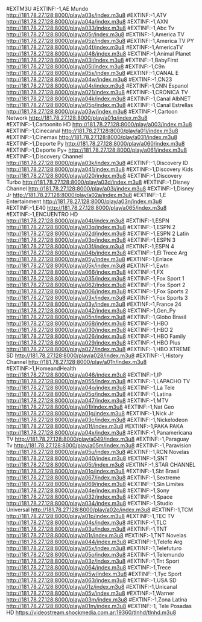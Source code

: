 #EXTM3U
#EXTINF:-1,AE Mundo
http://181.78.27.128:8000/play/a03s/index.m3u8
#EXTINF:-1,ATV
http://181.78.27.128:8000/play/a04a/index.m3u8
#EXTINF:-1,AXN
http://181.78.27.128:8000/play/a033/index.m3u8
#EXTINF:-1,Abc Tv
http://181.78.27.128:8000/play/a05r/index.m3u8
#EXTINF:-1,America TV
http://181.78.27.128:8000/play/a05z/index.m3u8
#EXTINF:-1,America TV PY
http://181.78.27.128:8000/play/a04f/index.m3u8
#EXTINF:-1,AmericaTV
http://181.78.27.128:8000/play/a048/index.m3u8
#EXTINF:-1,Animal Planet
http://181.78.27.128:8000/play/a03l/index.m3u8
#EXTINF:-1,BabyFirst
http://181.78.27.128:8000/play/a05l/index.m3u8
#EXTINF:-1,C9n
http://181.78.27.128:8000/play/a05s/index.m3u8
#EXTINF:-1,CANAL E
http://181.78.27.128:8000/play/a04w/index.m3u8
#EXTINF:-1,CN23
http://181.78.27.128:8000/play/a04r/index.m3u8
#EXTINF:-1,CNN Espanol
http://181.78.27.128:8000/play/a021/index.m3u8
#EXTINF:-1,CRONICA TV
http://181.78.27.128:8000/play/a04k/index.m3u8
#EXTINF:-1,Canal AlbNET
http://181.78.27.128:8000/play/a05p/index.m3u8
#EXTINF:-1,Canal Estrellas
http://181.78.27.128:8000/play/a03w/index.m3u8
#EXTINF:-1,Cartoon Network
http://181.78.27.128:8000/play/a01q/index.m3u8
#EXTINF:-1,Cartoonito HD
http://181.78.27.128:8000/play/a003/index.m3u8
#EXTINF:-1,Cinecanal
http://181.78.27.128:8000/play/a01i/index.m3u8
#EXTINF:-1,Cinemax
http://181.78.27.128:8000/play/a031/index.m3u8
#EXTINF:-1,Deporte Py
http://181.78.27.128:8000/play/a060/index.m3u8
#EXTINF:-1,Deporte Py+
http://181.78.27.128:8000/play/a061/index.m3u8
#EXTINF:-1,Discovery Channel
http://181.78.27.128:8000/play/a03k/index.m3u8
#EXTINF:-1,Discovery ID
http://181.78.27.128:8000/play/a041/index.m3u8
#EXTINF:-1,Discovery Kids
http://181.78.27.128:8000/play/a020/index.m3u8
#EXTINF:-1,Discovery Turbo
http://181.78.27.128:8000/play/a03d/index.m3u8
#EXTINF:-1,Disney Channel
http://181.78.27.128:8000/play/a03j/index.m3u8
#EXTINF:-1,Disney Jr
http://181.78.27.128:8000/play/a02a/index.m3u8
#EXTINF:-1,E Entertainment
http://181.78.27.128:8000/play/a03n/index.m3u8
#EXTINF:-1,E40
http://181.78.27.128:8000/play/a065/index.m3u8
#EXTINF:-1,ENCUENTRO HD
http://181.78.27.128:8000/play/a04t/index.m3u8
#EXTINF:-1,ESPN
http://181.78.27.128:8000/play/a03q/index.m3u8
#EXTINF:-1,ESPN 2
http://181.78.27.128:8000/play/a02d/index.m3u8
#EXTINF:-1,ESPN 2 Latin
http://181.78.27.128:8000/play/a03p/index.m3u8
#EXTINF:-1,ESPN 3
http://181.78.27.128:8000/play/a03f/index.m3u8
#EXTINF:-1,ESPN 4
http://181.78.27.128:8000/play/a04b/index.m3u8
#EXTINF:-1,El Trece Arg
http://181.78.27.128:8000/play/a05y/index.m3u8
#EXTINF:-1,Enlace
http://181.78.27.128:8000/play/a05k/index.m3u8
#EXTINF:-1,Ewtn
http://181.78.27.128:8000/play/a066/index.m3u8
#EXTINF:-1,FX
http://181.78.27.128:8000/play/a035/index.m3u8
#EXTINF:-1,Fox Sport 1
http://181.78.27.128:8000/play/a062/index.m3u8
#EXTINF:-1,Fox Sport 2
http://181.78.27.128:8000/play/a006/index.m3u8
#EXTINF:-1,Fox Sports 2
http://181.78.27.128:8000/play/a03x/index.m3u8
#EXTINF:-1,Fox Sports 3
http://181.78.27.128:8000/play/a03y/index.m3u8
#EXTINF:-1,France 24
http://181.78.27.128:8000/play/a042/index.m3u8
#EXTINF:-1,Gen_Py
http://181.78.27.128:8000/play/a05n/index.m3u8
#EXTINF:-1,Globo Brasil
http://181.78.27.128:8000/play/a068/index.m3u8
#EXTINF:-1,HBO
http://181.78.27.128:8000/play/a030/index.m3u8
#EXTINF:-1,HBO 2
http://181.78.27.128:8000/play/a026/index.m3u8
#EXTINF:-1,HBO Family
http://181.78.27.128:8000/play/a029/index.m3u8
#EXTINF:-1,HBO Plus
http://181.78.27.128:8000/play/a027/index.m3u8
#EXTINF:-1,HBO XTREME SD
http://181.78.27.128:8000/play/a028/index.m3u8
#EXTINF:-1,History Channel
http://181.78.27.128:8000/play/a01h/index.m3u8
#EXTINF:-1,HomeandHealth
http://181.78.27.128:8000/play/a046/index.m3u8
#EXTINF:-1,IP
http://181.78.27.128:8000/play/a055/index.m3u8
#EXTINF:-1,LAPACHO TV
http://181.78.27.128:8000/play/a04o/index.m3u8
#EXTINF:-1,La Tele 
http://181.78.27.128:8000/play/a05q/index.m3u8
#EXTINF:-1,Latina
http://181.78.27.128:8000/play/a047/index.m3u8
#EXTINF:-1,MTV
http://181.78.27.128:8000/play/a01l/index.m3u8
#EXTINF:-1,Nat Geo
http://181.78.27.128:8000/play/a01g/index.m3u8
#EXTINF:-1,Nick Jr
http://181.78.27.128:8000/play/a03c/index.m3u8
#EXTINF:-1,Nickelodeon
http://181.78.27.128:8000/play/a01f/index.m3u8
#EXTINF:-1,PAKA PAKA
http://181.78.27.128:8000/play/a04x/index.m3u8
#EXTINF:-1,Panamericana TV
http://181.78.27.128:8000/play/a049/index.m3u8
#EXTINF:-1,Paraguay Tv
http://181.78.27.128:8000/play/a05m/index.m3u8
#EXTINF:-1,Paravision
http://181.78.27.128:8000/play/a05u/index.m3u8
#EXTINF:-1,RCN Novelas
http://181.78.27.128:8000/play/a040/index.m3u8
#EXTINF:-1,SNT
http://181.78.27.128:8000/play/a05t/index.m3u8
#EXTINF:-1,STAR CHANNEL
http://181.78.27.128:8000/play/a01o/index.m3u8
#EXTINF:-1,Sbt Brasil
http://181.78.27.128:8000/play/a067/index.m3u8
#EXTINF:-1,Sextreme
http://181.78.27.128:8000/play/a069/index.m3u8
#EXTINF:-1,Sin Limites
http://181.78.27.128:8000/play/a04e/index.m3u8
#EXTINF:-1,Sony
http://181.78.27.128:8000/play/a032/index.m3u8
#EXTINF:-1,Space
http://181.78.27.128:8000/play/a034/index.m3u8
#EXTINF:-1,Studio Universal
http://181.78.27.128:8000/play/a02c/index.m3u8
#EXTINF:-1,TCM
http://181.78.27.128:8000/play/a01p/index.m3u8
#EXTINF:-1,TEC TV
http://181.78.27.128:8000/play/a04s/index.m3u8
#EXTINF:-1,TLC
http://181.78.27.128:8000/play/a03u/index.m3u8
#EXTINF:-1,TNT
http://181.78.27.128:8000/play/a01r/index.m3u8
#EXTINF:-1,TNT Novelas
http://181.78.27.128:8000/play/a044/index.m3u8
#EXTINF:-1,Telefe Arg
http://181.78.27.128:8000/play/a05x/index.m3u8
#EXTINF:-1,Telefuturo
http://181.78.27.128:8000/play/a05o/index.m3u8
#EXTINF:-1,Telemundo
http://181.78.27.128:8000/play/a03z/index.m3u8
#EXTINF:-1,Tnt Sport
http://181.78.27.128:8000/play/a064/index.m3u8
#EXTINF:-1,Trece
http://181.78.27.128:8000/play/a05w/index.m3u8
#EXTINF:-1,Tyc Sport
http://181.78.27.128:8000/play/a063/index.m3u8
#EXTINF:-1,USA SD
http://181.78.27.128:8000/play/a01z/index.m3u8
#EXTINF:-1,Unicanal 
http://181.78.27.128:8000/play/a05v/index.m3u8
#EXTINF:-1,Warner
http://181.78.27.128:8000/play/a03m/index.m3u8
#EXTINF:-1,Zona Latina
http://181.78.27.128:8000/play/a01m/index.m3u8
#EXTINF:-1, Tele Posadas HD 
https://videostream.shockmedia.com.ar:19360/tlnhd/tlnhd.m3u8
